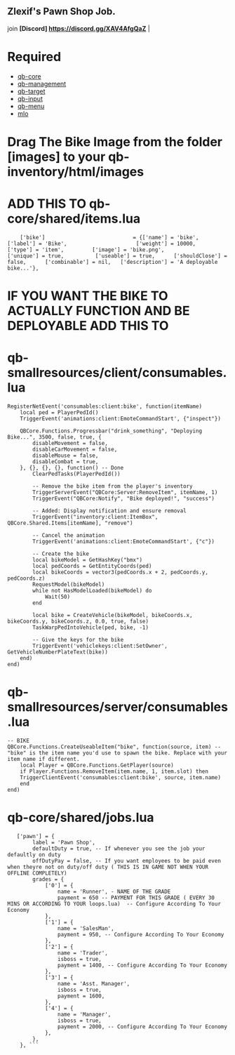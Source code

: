 ## Zlexif's Pawn Shop Job.
join **[Discord] https://discord.gg/XAV4AfgQaZ** |

# Required
- [qb-core](https://github.com/qbcore-framework/qb-core)
- [qb-management](https://github.com/qbcore-framework/qb-management)
- [qb-target](https://github.com/qbcore-framework/qb-target)
- [qb-input](https://github.com/qbcore-framework/progressbar)
- [qb-menu](https://github.com/qbcore-framework/qb-menu)
- [mlo](https://drive.google.com/file/d/1eZs2_fVmbyJRw9Lvx3XNPFpWjA0SiAMW/view)

# Drag The Bike Image from the folder [images] to your qb-inventory/html/images

# ADD THIS TO **qb-core/shared/items.lua**
```
    ['bike']                            = {['name'] = 'bike',                              ['label'] = 'Bike',                      ['weight'] = 10000,        ['type'] = 'item',         ['image'] = 'bike.png',                   ['unique'] = true,          ['useable'] = true,      ['shouldClose'] = false,      ['combinable'] = nil,   ['description'] = 'A deployable bike...'},
```
# IF YOU WANT THE BIKE TO ACTUALLY FUNCTION AND BE DEPLOYABLE ADD THIS TO
# qb-smallresources/client/consumables.lua
```
RegisterNetEvent('consumables:client:bike', function(itemName)
    local ped = PlayerPedId()
    TriggerEvent('animations:client:EmoteCommandStart', {"inspect"})

    QBCore.Functions.Progressbar("drink_something", "Deploying Bike...", 3500, false, true, {
        disableMovement = false,
        disableCarMovement = false,
        disableMouse = false,
        disableCombat = true,
    }, {}, {}, {}, function() -- Done
        ClearPedTasks(PlayerPedId())

        -- Remove the bike item from the player's inventory
        TriggerServerEvent("QBCore:Server:RemoveItem", itemName, 1)
        TriggerEvent("QBCore:Notify", "Bike deployed!", "success")

        -- Added: Display notification and ensure removal
        TriggerEvent("inventory:client:ItemBox", QBCore.Shared.Items[itemName], "remove")

        -- Cancel the animation
        TriggerEvent('animations:client:EmoteCommandStart', {"c"})

        -- Create the bike
        local bikeModel = GetHashKey("bmx")
        local pedCoords = GetEntityCoords(ped)
        local bikeCoords = vector3(pedCoords.x + 2, pedCoords.y, pedCoords.z)
        RequestModel(bikeModel)
        while not HasModelLoaded(bikeModel) do
            Wait(50)
        end

        local bike = CreateVehicle(bikeModel, bikeCoords.x, bikeCoords.y, bikeCoords.z, 0.0, true, false)
        TaskWarpPedIntoVehicle(ped, bike, -1)

        -- Give the keys for the bike
        TriggerEvent('vehiclekeys:client:SetOwner', GetVehicleNumberPlateText(bike))
    end)
end)
```

# qb-smallresources/server/consumables.lua
```
-- BIKE
QBCore.Functions.CreateUseableItem("bike", function(source, item) -- "bike" is the item name you'd use to spawn the bike. Replace with your item name if different.
    local Player = QBCore.Functions.GetPlayer(source)
    if Player.Functions.RemoveItem(item.name, 1, item.slot) then
    TriggerClientEvent('consumables:client:bike', source, item.name)
    end
end)
```
# **qb-core/shared/jobs.lua**
```
   ['pawn'] = {
		label = 'Pawn Shop',
		defaultDuty = true, -- If whenever you see the job your defaultly on duty
		offDutyPay = false, -- If you want employees to be paid even when theyre not on duty/off duty ( THIS IS IN GAME NOT WHEN YOUR OFFLINE COMPLETELY)
		grades = {
            ['0'] = {
                name = 'Runner', - NAME OF THE GRADE
                payment = 650 -- PAYMENT FOR THIS GRADE ( EVERY 30 MINS OR ACCORDING TO YOUR loops.lua)  -- Configure According To Your Economy
            },
            ['1'] = {
                name = 'SalesMan',
                payment = 950, -- Configure According To Your Economy
            },
            ['2'] = {
                name = 'Trader',
                isboss = true,
                payment = 1400, -- Configure According To Your Economy
            },
            ['3'] = {
                name = 'Asst. Manager',
                isboss = true,
                payment = 1600,
            },
            ['4'] = {
                name = 'Manager',
                isboss = true,
                payment = 2000, -- Configure According To Your Economy
            },
        },
	}, ```
